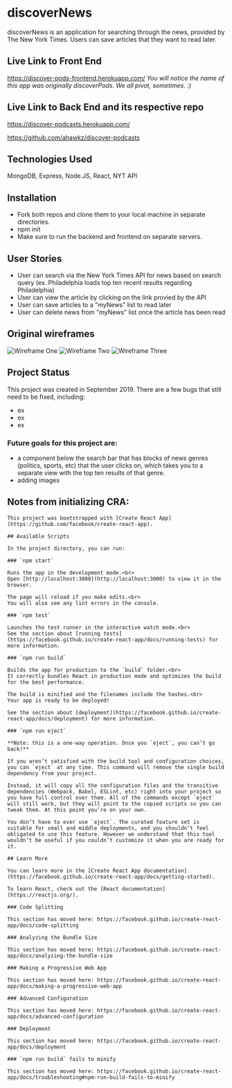 # discoverNews
discoverNews is an application for searching through the news, provided by The New York Times. Users can save articles that they want to read later.

## Live Link to Front End
https://discover-pods-frontend.herokuapp.com/
*You will notice the name of this app was originally discoverPods. We all pivot, sometimes. :)*

## Live Link to Back End and its respective repo  
https://discover-podcasts.herokuapp.com/

https://github.com/ahawkz/discover-podcasts

## Technologies Used
MongoDB, Express, Node.JS, React, NYT API

## Installation
- Fork both repos and clone them to your local machine in separate directories.
- npm init
- Make sure to run the backend and frontend on separate servers.

## User Stories
- User can search via the New York Times API for news based on search query (ex. Philadelphia loads top ten recent results regarding Philadelphia)
- User can view the article by clicking on the link provied by the API
- User can save articles to a "myNews" list to read later
- User can delete news from "myNews" list once the article has been read

## Original wireframes
![Wireframe One](/wireframes/wireframe_1.png)
![Wireframe Two](/wireframes/Wireframe_2.png)
![Wireframe Three](/wireframes/wireframe_3.png)

## Project Status
This project was created in September 2019. There are a few bugs that still need to be fixed, including:
- ex
- ex
- ex

### Future goals for this project are:
- a component below the search bar that has blocks of news genres (politics, sports, etc) that the user clicks on, which takes you to a separate view with the top ten results of that genre.
- adding images


## Notes from initializing CRA:
~~~~~~~~~~~~~~~~~~~~~~~~~~~~~~~~~~~~~~~~~~~~
This project was bootstrapped with [Create React App](https://github.com/facebook/create-react-app).

## Available Scripts

In the project directory, you can run:

### `npm start`

Runs the app in the development mode.<br>
Open [http://localhost:3000](http://localhost:3000) to view it in the browser.

The page will reload if you make edits.<br>
You will also see any lint errors in the console.

### `npm test`

Launches the test runner in the interactive watch mode.<br>
See the section about [running tests](https://facebook.github.io/create-react-app/docs/running-tests) for more information.

### `npm run build`

Builds the app for production to the `build` folder.<br>
It correctly bundles React in production mode and optimizes the build for the best performance.

The build is minified and the filenames include the hashes.<br>
Your app is ready to be deployed!

See the section about [deployment](https://facebook.github.io/create-react-app/docs/deployment) for more information.

### `npm run eject`

**Note: this is a one-way operation. Once you `eject`, you can’t go back!**

If you aren’t satisfied with the build tool and configuration choices, you can `eject` at any time. This command will remove the single build dependency from your project.

Instead, it will copy all the configuration files and the transitive dependencies (Webpack, Babel, ESLint, etc) right into your project so you have full control over them. All of the commands except `eject` will still work, but they will point to the copied scripts so you can tweak them. At this point you’re on your own.

You don’t have to ever use `eject`. The curated feature set is suitable for small and middle deployments, and you shouldn’t feel obligated to use this feature. However we understand that this tool wouldn’t be useful if you couldn’t customize it when you are ready for it.

## Learn More

You can learn more in the [Create React App documentation](https://facebook.github.io/create-react-app/docs/getting-started).

To learn React, check out the [React documentation](https://reactjs.org/).

### Code Splitting

This section has moved here: https://facebook.github.io/create-react-app/docs/code-splitting

### Analyzing the Bundle Size

This section has moved here: https://facebook.github.io/create-react-app/docs/analyzing-the-bundle-size

### Making a Progressive Web App

This section has moved here: https://facebook.github.io/create-react-app/docs/making-a-progressive-web-app

### Advanced Configuration

This section has moved here: https://facebook.github.io/create-react-app/docs/advanced-configuration

### Deployment

This section has moved here: https://facebook.github.io/create-react-app/docs/deployment

### `npm run build` fails to minify

This section has moved here: https://facebook.github.io/create-react-app/docs/troubleshooting#npm-run-build-fails-to-minify
